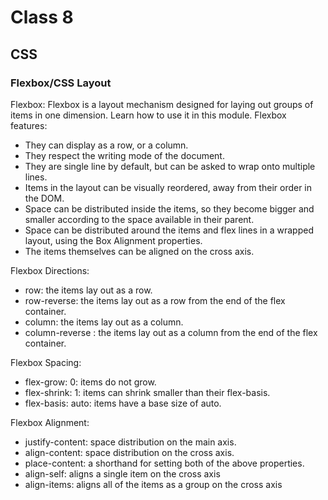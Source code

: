 # Class 8

## CSS

### Flexbox/CSS Layout

Flexbox: Flexbox is a layout mechanism designed for laying out groups of items in one dimension. Learn how to use it in this module.
Flexbox features: 
- They can display as a row, or a column.
- They respect the writing mode of the document.
- They are single line by default, but can be asked to wrap onto multiple lines.
- Items in the layout can be visually reordered, away from their order in the DOM.
- Space can be distributed inside the items, so they become bigger and smaller according to the space available in their parent.
- Space can be distributed around the items and flex lines in a wrapped layout, using the Box Alignment properties.
- The items themselves can be aligned on the cross axis.

Flexbox Directions: 
- row: the items lay out as a row.
- row-reverse: the items lay out as a row from the end of the flex container.
- column: the items lay out as a column.
- column-reverse : the items lay out as a column from the end of the flex container.

Flexbox Spacing: 
- flex-grow: 0: items do not grow.
- flex-shrink: 1: items can shrink smaller than their flex-basis.
- flex-basis: auto: items have a base size of auto.

Flexbox Alignment: 
- justify-content: space distribution on the main axis.
- align-content: space distribution on the cross axis.
- place-content: a shorthand for setting both of the above properties.
- align-self: aligns a single item on the cross axis
- align-items: aligns all of the items as a group on the cross axis
